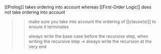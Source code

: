 [[Prolog]] takes ordering into account whereas [[First-Order Logic]] does not take ordering into account

>> make sure you take into account the ordering of [[clause(s)]] to ensure it terminates
>> 
>> always write the base case before the recursive step, when writing the recursive step → always write the recursion at the very end